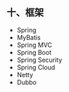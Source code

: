 ## 十、框架

- Spring
- MyBatis
- Spring MVC
- Spring Boot
- Spring Security
- Spring Cloud
- Netty
- Dubbo